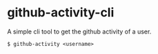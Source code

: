 # github-activity-cli 

A simple cli tool to get the github activity of a user.

```shell
$ github-activity <username>
```